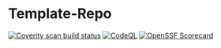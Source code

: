 # Template-Repo

[![Coverity scan build status](https://img.shields.io/coverity/scan/30204.svg)](https://scan.coverity.com/projects/template-repo)
[![CodeQL](https://github.com/codeplaysoftware/Template-Repo/actions/workflows/github-code-scanning/codeql/badge.svg)](https://github.com/codeplaysoftware/Template-Repo/actions/workflows/github-code-scanning/codeql)
[![OpenSSF Scorecard](https://api.scorecard.dev/projects/github.com/codeplaysoftware/Template-Repo/badge)](https://scorecard.dev/viewer/?uri=github.com/codeplaysoftware/Template-Repo)
